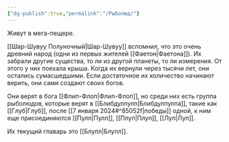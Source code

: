 ```yaml
---
{"dg-publish":true,"permalink":"/Рыболюд/"}
---
```


Живут в мега-пещере.

[[Шар-Шувуу Полуночный\|Шар-Шувуу]] вспомнил, что это очень древний народ (одни из первых жителей [[Фаетон\|Фаетона]]). Их забрали другие существа, то ли из другой планеты, то ли измерения. От этого у них поехала крыша. Когда их вернули через тысячи лет, они остались сумасшедшими. Если достаточное их количество начинают верить, они сами создают своих богов.

Они верят в бога [[Флип-Флоп\|Флип-Флоп]], но среди них есть группа рыболюдов, которые верят в [[Блибдулпулп\|Блибдулпулпа]], такие как [[Глуб\|Глуб]], после [[7 января 2024#^85052f\|победы]] одной, к ним еще присоединяются [[Пулп\|Пулп]], [[Плуп\|Плуп]], [[Луп\|Луп]].

Их текущий главарь это [[Блупл\|Блупл]].
